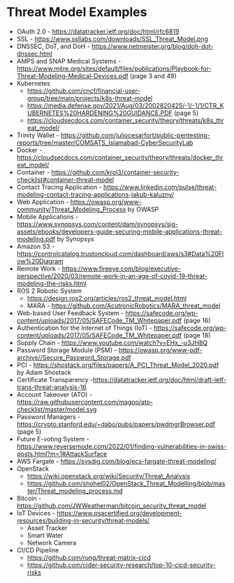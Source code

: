 # Threat Model Examples

* OAuth 2.0 - https://datatracker.ietf.org/doc/html/rfc6819
* SSL - https://www.ssllabs.com/downloads/SSL_Threat_Model.png 
* DNSSEC, DoT, and DoH - https://www.netmeister.org/blog/doh-dot-dnssec.html
* AMPS and SNAP Medical Systems - https://www.mitre.org/sites/default/files/publications/Playbook-for-Threat-Modeling-Medical-Devices.pdf (page 3 and 49)
* Kubernetes 
  * https://github.com/cncf/financial-user-group/tree/main/projects/k8s-threat-model 
  * https://media.defense.gov/2021/Aug/03/2002820425/-1/-1/1/CTR_KUBERNETES%20HARDENING%20GUIDANCE.PDF (page 5)
  * https://cloudsecdocs.com/container_security/theory/threats/k8s_threat_model/
* Trinity Wallet - https://github.com/juliocesarfort/public-pentesting-reports/tree/master/COMSATS_Islamabad-CyberSecurityLab
* Docker - https://cloudsecdocs.com/container_security/theory/threats/docker_threat_model/
* Container - https://github.com/krol3/container-security-checklist#container-threat-model
* Contact Tracing Application - https://www.linkedin.com/pulse/threat-modeling-contact-tracing-applications-jakub-kaluzny/
* Web Application - https://owasp.org/www-community/Threat_Modeling_Process by OWASP 
* Mobile Applications - https://www.synopsys.com/content/dam/synopsys/sig-assets/ebooks/developers-guide-securing-mobile-applications-threat-modeling.pdf by Synopsys
* Amazon S3 - https://controlcatalog.trustoncloud.com/dashboard/aws/s3#Data%20Flow%20Diagram 
* Remote Work - https://www.fireeye.com/blog/executive-perspective/2020/03/remote-work-in-an-age-of-covid-19-threat-modeling-the-risks.html
* ROS 2 Robotic System 
  * https://design.ros2.org/articles/ros2_threat_model.html
  * MARA - https://github.com/AcutronicRobotics/MARA_threat_model
* Web-based User Feedback System - https://safecode.org/wp-content/uploads/2017/05/SAFECode_TM_Whitepaper.pdf (page 16)
* Authentication for the Internet of Things (IoT) - https://safecode.org/wp-content/uploads/2017/05/SAFECode_TM_Whitepaper.pdf (page 18)
* Supply Chain - https://www.youtube.com/watch?v=EHx_-u3JH8Q 
* Password Storage Module (PSM) - https://owasp.org/www-pdf-archive//Secure_Password_Storage.pdf 
* PCI - https://shostack.org/files/papers/A_PCI_Threat_Model_2020.pdf by Adam	Shostack
* Certificate Transparency -https://datatracker.ietf.org/doc/html/draft-ietf-trans-threat-analysis-16 
* Account Takeover (ATO) - https://raw.githubusercontent.com/magoo/ato-checklist/master/model.svg
* Password Managers - https://crypto.stanford.edu/~dabo/pubs/papers/pwdmgrBrowser.pdf (page 5)
* Future E-voting System - https://www.reversemode.com/2022/01/finding-vulnerabilities-in-swiss-posts.html?m=1#AttackSurface
* AWS Fargate - https://sysdig.com/blog/ecs-fargate-threat-modeling/
* OpenStack
  * https://wiki.openstack.org/wiki/Security/Threat_Analysis
  * https://github.com/shohel02/OpenStack_Threat_Modelling/blob/master/Threat_modeling_process.md 
* Bitcoin - https://github.com/JWWeatherman/bitcoin_security_threat_model 
* IoT Devices - https://www.psacertified.org/development-resources/building-in-security/threat-models/ 
  * Asset Tracker
  * Smart Water 
  * Network Camera
* CI/CD Pipeline  
  * https://github.com/rung/threat-matrix-cicd
  * https://github.com/cider-security-research/top-10-cicd-security-risks


